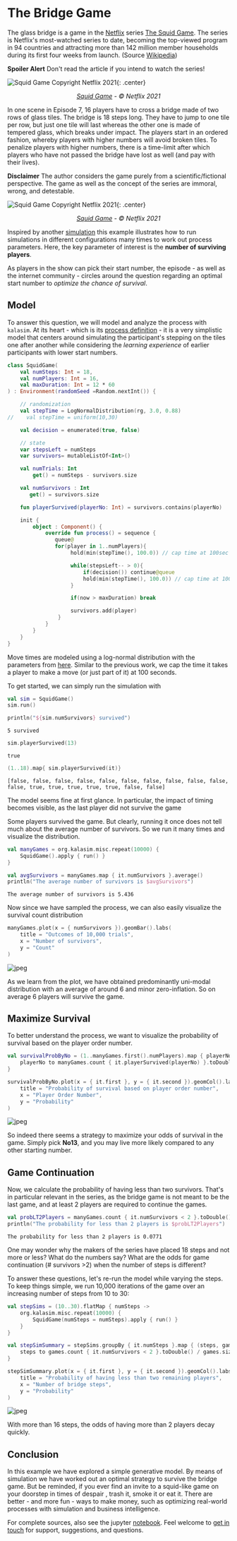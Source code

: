 # The Bridge Game

The glass bridge is a game in the [Netflix](https://netflix.com/) series [The Squid Game](https://www.imdb.com/title/tt10919420/). The series is Netflix's most-watched series to date, becoming the top-viewed program in 94 countries and attracting more than 142 million member households during its first four weeks from launch. (Source [Wikipedia](https://en.wikipedia.org/wiki/Squid_Game))

**Spoiler Alert** Don't read the article if you intend to watch the series!

![Squid Game Copyright Netflix 2021](squid_game_poster.png){: .center}

<p align="center">
<i><a href="https://www.netflix.com/de/title/81040344">Squid Game</a> - © Netflix 2021</i>
</p>


In one scene in Episode 7, 16 players have to cross a bridge made of two rows of glass tiles. The bridge is 18 steps long. They have to jump to one tile per row, but just one tile will last whereas the other one is made of tempered glass, which breaks under impact. The players start in an ordered fashion, whereby players with higher numbers will avoid broken tiles. To penalize players with higher numbers, there is a time-limit after which players who have not passed the bridge have lost as well (and pay with their lives).

**Disclaimer** The author considers the game purely from a scientific/fictional perspective. The game as well as  the concept of the series are immoral, wrong, and detestable.

![Squid Game Copyright Netflix 2021](squid_game_bridge_scene.png){: .center}

<p align="center">
<i><a href="https://www.netflix.com/de/title/81040344">Squid Game</a> - © Netflix 2021</i>
</p>


Inspired by another [simulation](https://www.jhelvy.com/posts/2021-10-19-monte-carlo-bridge-game/) this example illustrates how to run simulations in different configurations many times to work out process parameters. Here, the key parameter of interest is the **number of surviving players**.

As players in the show can pick their start number, the episode - as well as the internet community - circles around the question regarding an optimal start number to _optimize the chance of survival_.

## Model

To answer this question, we will model and analyze the process with `kalasim`. At its heart - which is its [process definition](../component.md#creation-of-a-component) -  it is a very simplistic model that centers around simulating the participant's stepping on the tiles one after another while considering the _learning experience_ of earlier participants with lower start numbers.

```kotlin
class SquidGame(
    val numSteps: Int = 18,
    val numPlayers: Int = 16,
    val maxDuration: Int = 12 * 60
) : Environment(randomSeed =Random.nextInt()) {

    // randomization
    val stepTime = LogNormalDistribution(rg, 3.0, 0.88)
//    val stepTime = uniform(10,30)

    val decision = enumerated(true, false)

    // state
    var stepsLeft = numSteps
    var survivors= mutableListOf<Int>()

    val numTrials: Int
        get() = numSteps - survivors.size

    val numSurvivors : Int
       get() = survivors.size

    fun playerSurvived(playerNo: Int) = survivors.contains(playerNo)

    init {
        object : Component() {
            override fun process() = sequence {
               queue@
               for(player in 1..numPlayers){
                    hold(min(stepTime(), 100.0)) // cap time at 100sec

                    while(stepsLeft-- > 0){
                        if(decision()) continue@queue
                        hold(min(stepTime(), 100.0)) // cap time at 100sec
                    }

                    if(now > maxDuration) break

                    survivors.add(player)
                }
            }
        }
    }
}
```

Move times are modeled using a log-normal distribution with the parameters from [here](https://www.jhelvy.com/posts/2021-10-19-monte-carlo-bridge-game/). Similar to the previous work, we cap the time it takes a player to make a move (or just part of it) at 100 seconds.

To get started, we can simply run the simulation with


```kotlin
val sim = SquidGame()
sim.run()

println("${sim.numSurvivors} survived")
```

    5 survived




```kotlin
sim.playerSurvived(13)
```




    true






```kotlin
(1..18).map{ sim.playerSurvived(it)}
```




    [false, false, false, false, false, false, false, false, false, false, false, true, true, true, true, true, false, false]



The model seems fine at first glance. In particular, the impact of timing becomes visible, as the last player did not survive the game

Some players survived the game. But clearly, running it once does not tell much about the average number of survivors. So we run it many times and visualize the distribution.



```kotlin
val manyGames = org.kalasim.misc.repeat(10000) {
    SquidGame().apply { run() }
}

val avgSurvivors = manyGames.map { it.numSurvivors }.average()
println("The average number of survivors is $avgSurvivors")
```

    The average number of survivors is 5.436



Now since we have sampled the process, we can also easily visualize the survival count distribution


```kotlin
manyGames.plot(x = { numSurvivors }).geomBar().labs(
    title = "Outcomes of 10,000 trials",
    x = "Number of survivors",
    y = "Count"
)

```




    
![jpeg](bridge_game_files/bridge_game_14_0.jpg)
    



As we learn from the plot, we have obtained predominantly uni-modal distribution with an average of around 6 and minor zero-inflation. So on average 6 players will survive the game.

## Maximize Survival

To better understand the process, we want to visualize the probability of survival based on the player order number.


```kotlin
val survivalProbByNo = (1..manyGames.first().numPlayers).map { playerNo ->
    playerNo to manyGames.count { it.playerSurvived(playerNo) }.toDouble() / manyGames.size
}

survivalProbByNo.plot(x = { it.first }, y = { it.second }).geomCol().labs(
    title = "Probability of survival based on player order number",
    x = "Player Order Number",
    y = "Probability"
)
```




    
![jpeg](bridge_game_files/bridge_game_16_0.jpg)
    



So indeed there seems a strategy to maximize your odds of survival in the game. Simply pick **No13**, and you may live more likely compared to any other starting number.


## Game Continuation

Now, we calculate the probability of having less than two survivors. That's in particular relevant in the series, as the bridge game is not meant to be the last game, and at least 2 players are required to continue the games.



```kotlin
val probLT2Players = manyGames.count { it.numSurvivors < 2 }.toDouble() / manyGames.size
println("The probability for less than 2 players is $probLT2Players")
```

    The probability for less than 2 players is 0.0771



One may wonder why the makers of the series have placed 18 steps and not more or less? What do the numbers say? What are the odds for game continuation (# survivors >2) when the number of steps is different?

To answer these questions, let's re-run the model while varying the steps. To keep things simple, we run 10,000 iterations of the game over an increasing number of steps from 10 to 30:



```kotlin
val stepSims = (10..30).flatMap { numSteps ->
    org.kalasim.misc.repeat(10000) {
        SquidGame(numSteps = numSteps).apply { run() }
    }
}

val stepSimSummary = stepSims.groupBy { it.numSteps }.map { (steps, games) ->
    steps to games.count { it.numSurvivors < 2 }.toDouble() / games.size
}
```


```kotlin
stepSimSummary.plot(x = { it.first }, y = { it.second }).geomCol().labs(
    title = "Probability of having less than two remaining players",
    x = "Number of bridge steps",
    y = "Probability"
)
```




    
![jpeg](bridge_game_files/bridge_game_22_0.jpg)
    



With more than 16 steps, the odds of having more than 2 players decay quickly.

## Conclusion

In this example we have explored a simple generative model. By means of simulation we have worked out an optimal strategy to survive the bridge game. But be reminded, if you ever find an invite to a squid-like game on your doorstep in times of despair , trash it, smoke it or eat it. There are better - and more fun - ways to make money, such as optimizing real-world processes with simulation and business intelligence.

For complete sources, also see the jupyter [notebook](https://nbviewer.org/github/holgerbrandl/kalasim/blob/master/docs/userguide/docs/examples/bridge_game.ipynb). Feel welcome to [get in touch](../index.md#support) for support, suggestions, and questions.
